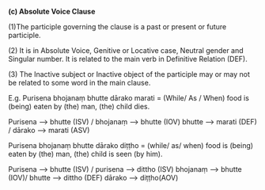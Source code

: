 **(c) Absolute Voice Clause** 

(1)The participle governing the clause is a past or present or future participle.

 (2) It is in Absolute Voice, Genitive or Locative case, Neutral gender and 
Singular number. It is related to the main verb in Definitive Relation (DEF). 

(3) The Inactive subject or Inactive object of the participle may or may not be 
related to some word in the main clause.

 E.g. Purisena bhojanaṃ bhutte dārako marati = (While/ As / When) food is  (being)  eaten by (the) man, (the) child dies.  
 
Purisena       -->     bhutte (ISV) / bhojanaṃ       -->      bhutte (IOV)  bhutte      -->      marati (DEF) / dārako      -->    marati (ASV) 
                                            
Purisena bhojanaṃ bhutte dārako diṭṭho = (while/ as/ when) food is (being)  eaten by (the) man, (the) child is seen (by him). 

Purisena    -->      bhutte (ISV) / purisena      -->     dittho (ISV) bhojanaṃ      -->    bhutte (IOV)/ bhutte         -->    dittho (DEF) dārako       -->      diṭṭho(AOV) 
